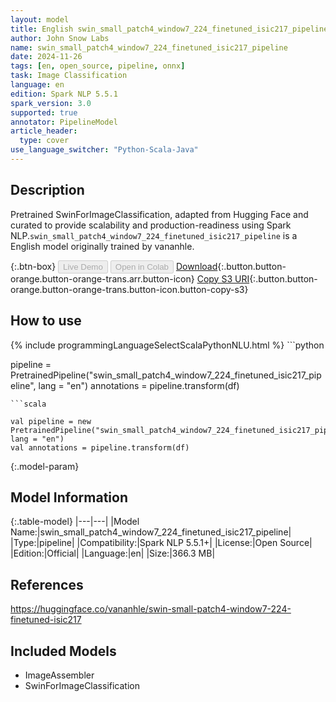 ```yaml
---
layout: model
title: English swin_small_patch4_window7_224_finetuned_isic217_pipeline pipeline SwinForImageClassification from vananhle
author: John Snow Labs
name: swin_small_patch4_window7_224_finetuned_isic217_pipeline
date: 2024-11-26
tags: [en, open_source, pipeline, onnx]
task: Image Classification
language: en
edition: Spark NLP 5.5.1
spark_version: 3.0
supported: true
annotator: PipelineModel
article_header:
  type: cover
use_language_switcher: "Python-Scala-Java"
---
```


## Description

Pretrained SwinForImageClassification, adapted from Hugging Face and curated to provide scalability and production-readiness using Spark NLP.`swin_small_patch4_window7_224_finetuned_isic217_pipeline` is a English model originally trained by vananhle.

{:.btn-box}
<button class="button button-orange" disabled>Live Demo</button>
<button class="button button-orange" disabled>Open in Colab</button>
[Download](https://s3.amazonaws.com/auxdata.johnsnowlabs.com/public/models/swin_small_patch4_window7_224_finetuned_isic217_pipeline_en_5.5.1_3.0_1732632330344.zip){:.button.button-orange.button-orange-trans.arr.button-icon}
[Copy S3 URI](s3://auxdata.johnsnowlabs.com/public/models/swin_small_patch4_window7_224_finetuned_isic217_pipeline_en_5.5.1_3.0_1732632330344.zip){:.button.button-orange.button-orange-trans.button-icon.button-copy-s3}

## How to use



<div class="tabs-box" markdown="1">
{% include programmingLanguageSelectScalaPythonNLU.html %}
```python

pipeline = PretrainedPipeline("swin_small_patch4_window7_224_finetuned_isic217_pipeline", lang = "en")
annotations =  pipeline.transform(df)   

```
```scala

val pipeline = new PretrainedPipeline("swin_small_patch4_window7_224_finetuned_isic217_pipeline", lang = "en")
val annotations = pipeline.transform(df)

```
</div>

{:.model-param}
## Model Information

{:.table-model}
|---|---|
|Model Name:|swin_small_patch4_window7_224_finetuned_isic217_pipeline|
|Type:|pipeline|
|Compatibility:|Spark NLP 5.5.1+|
|License:|Open Source|
|Edition:|Official|
|Language:|en|
|Size:|366.3 MB|

## References

https://huggingface.co/vananhle/swin-small-patch4-window7-224-finetuned-isic217

## Included Models

- ImageAssembler
- SwinForImageClassification